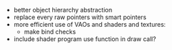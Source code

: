 - better object hierarchy abstraction
- replace every raw pointers with smart pointers
- more efficient use of VAOs and shaders and textures:
    + make bind checks
- include shader program use function in draw call?